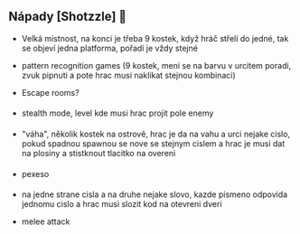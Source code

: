 ## Nápady [Shotzzle] 🔫

- Velká místnost, na konci je třeba 9 kostek,
    když hráč střelí do jedné, tak se objeví jedna platforma, 
    pořadí je vždy stejné

- pattern recognition games (9 kostek, meni se na barvu v urcitem poradi, zvuk pipnuti a pote hrac musi naklikat stejnou kombinaci)

 - Escape rooms?
####
 - stealth mode, level kde musi hrac projit pole enemy
####
 - "váha", několik kostek na ostrově, hrac je da na vahu a urci nejake cislo, pokud spadnou spawnou se nove se stejnym cislem a hrac je musi dat na plosiny a stistknout tlacitko na overeni
####
- pexeso
####
- na jedne strane cisla a na druhe nejake slovo, kazde pismeno odpovida jednomu cislo a hrac musi slozit kod na otevreni dveri




- melee attack
